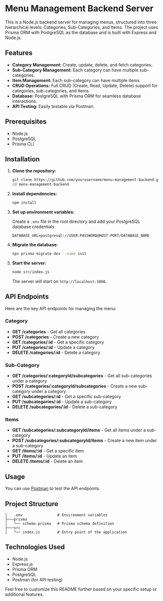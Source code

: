 # Menu Management Backend Server

This is a Node.js backend server for managing menus, structured into three hierarchical levels: Categories, Sub-Categories, and Items. The project uses Prisma ORM with PostgreSQL as the database and is built with Express and Node.js.

## Features

- **Category Management:** Create, update, delete, and fetch categories.
- **Sub-Category Management:** Each category can have multiple sub-categories.
- **Item Management:** Each sub-category can have multiple items.
- **CRUD Operations:** Full CRUD (Create, Read, Update, Delete) support for categories, sub-categories, and items.
- **Database:** PostgreSQL with Prisma ORM for seamless database interactions.
- **API Testing:** Easily testable via Postman.

## Prerequisites

- Node.js
- PostgreSQL
- Prisma CLI

## Installation

1. **Clone the repository:**

   ```bash
   git clone https://github.com/yourusername/menu-management-backend.git
   cd menu-management-backend
   ```

2. **Install dependencies:**

   ```bash
   npm install
   ```

3. **Set up environment variables:**

   Create a `.env` file in the root directory and add your PostgreSQL database credentials:

   ```
   DATABASE_URL=postgresql://USER:PASSWORD@HOST:PORT/DATABASE_NAME
   ```

4. **Migrate the database:**

   ```bash
   npx prisma migrate dev --name init
   ```

5. **Start the server:**

   ```bash
   node src/index.js
   ```

   The server will start on `http://localhost:3000`.

## API Endpoints

Here are the key API endpoints for managing the menu:

### Category

- **GET /categories** - Get all categories
- **POST /categories** - Create a new category
- **GET /categories/:id** - Get a specific category
- **PUT /categories/:id** - Update a category
- **DELETE /categories/:id** - Delete a category

### Sub-Category

- **GET /categories/:categoryId/subcategories** - Get all sub-categories under a category
- **POST /categories/:categoryId/subcategories** - Create a new sub-category under a category
- **GET /subcategories/:id** - Get a specific sub-category
- **PUT /subcategories/:id** - Update a sub-category
- **DELETE /subcategories/:id** - Delete a sub-category

### Items

- **GET /subcategories/:subcategoryId/items** - Get all items under a sub-category
- **POST /subcategories/:subcategoryId/items** - Create a new item under a sub-category
- **GET /items/:id** - Get a specific item
- **PUT /items/:id** - Update an item
- **DELETE /items/:id** - Delete an item

## Usage

You can use [Postman](https://www.postman.com/) to test the API endpoints.

## Project Structure

```
│   .env                # Environment variables
├───prisma
│   └── schema.prisma   # Prisma schema definition
├───src
│   └── index.js        # Entry point of the application
```

## Technologies Used

- Node.js
- Express.js
- Prisma ORM
- PostgreSQL
- Postman (for API testing)

Feel free to customize this README further based on your specific setup or additional features.
